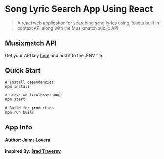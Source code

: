 # Song Lyric Search App Using React

> A react web application for searching song lyrics using Reacts built in context API along with the Musixmatch public API.

## Musixmatch API
Get your API key [here](https://developer.musixmatch.com) and add it to the .ENV file.  

## Quick Start 
```
# Install dependencies
npm install

# Serve on localhost:3000
npm start

# Build for production
npm run build
```

## App Info

#### Author: [Jaime Lovera](https://www.jaimelovera.com/)

#### Inspired By: [Brad Traversy](http://www.traversymedia.com)